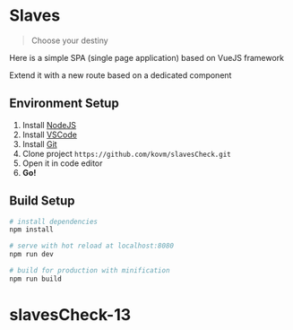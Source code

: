# Slaves

> Choose your destiny

Here is a simple SPA (single page application) based on VueJS framework

Extend it with a new route based on a dedicated component

## Environment Setup

1. Install [NodeJS](https://nodejs.org/en/download/)
2. Install [VSCode](https://code.visualstudio.com/)
3. Install [Git](https://git-scm.com/downloads)
4. Clone project ```https://github.com/kovm/slavesCheck.git```
5. Open it in code editor
6. **Go!**

## Build Setup

``` bash
# install dependencies
npm install

# serve with hot reload at localhost:8080
npm run dev

# build for production with minification
npm run build
```
# slavesCheck-13
